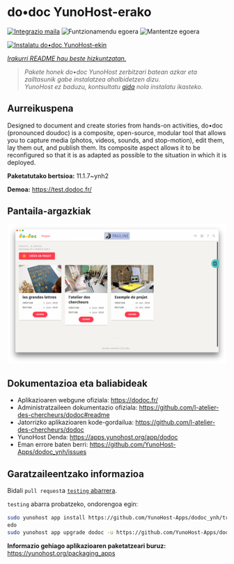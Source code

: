 <!--
Ohart ongi: README hau automatikoki sortu da <https://github.com/YunoHost/apps/tree/master/tools/readme_generator>ri esker
EZ editatu eskuz.
-->

# do•doc YunoHost-erako

[![Integrazio maila](https://apps.yunohost.org/badge/integration/dodoc)](https://ci-apps.yunohost.org/ci/apps/dodoc/)
![Funtzionamendu egoera](https://apps.yunohost.org/badge/state/dodoc)
![Mantentze egoera](https://apps.yunohost.org/badge/maintained/dodoc)

[![Instalatu do•doc YunoHost-ekin](https://install-app.yunohost.org/install-with-yunohost.svg)](https://install-app.yunohost.org/?app=dodoc)

*[Irakurri README hau beste hizkuntzatan.](./ALL_README.md)*

> *Pakete honek do•doc YunoHost zerbitzari batean azkar eta zailtasunik gabe instalatzea ahalbidetzen dizu.*  
> *YunoHost ez baduzu, kontsultatu [gida](https://yunohost.org/install) nola instalatu ikasteko.*

## Aurreikuspena

Designed to document and create stories from hands-on activities, do•doc (pronounced doudoc) is a composite, open-source, modular tool that allows you to capture media (photos, videos, sounds, and stop-motion), edit them, lay them out, and publish them. Its composite aspect allows it to be reconfigured so that it is as adapted as possible to the situation in which it is deployed.

**Paketatutako bertsioa:** 11.1.7~ynh2

**Demoa:** <https://test.dodoc.fr/>

## Pantaila-argazkiak

![do•doc(r)en pantaila-argazkia](./doc/screenshots/screenshot.png)

## Dokumentazioa eta baliabideak

- Aplikazioaren webgune ofiziala: <https://dodoc.fr/>
- Administratzaileen dokumentazio ofiziala: <https://github.com/l-atelier-des-chercheurs/dodoc#readme>
- Jatorrizko aplikazioaren kode-gordailua: <https://github.com/l-atelier-des-chercheurs/dodoc>
- YunoHost Denda: <https://apps.yunohost.org/app/dodoc>
- Eman errore baten berri: <https://github.com/YunoHost-Apps/dodoc_ynh/issues>

## Garatzaileentzako informazioa

Bidali `pull request`a [`testing` abarrera](https://github.com/YunoHost-Apps/dodoc_ynh/tree/testing).

`testing` abarra probatzeko, ondorengoa egin:

```bash
sudo yunohost app install https://github.com/YunoHost-Apps/dodoc_ynh/tree/testing --debug
edo
sudo yunohost app upgrade dodoc -u https://github.com/YunoHost-Apps/dodoc_ynh/tree/testing --debug
```

**Informazio gehiago aplikazioaren paketatzeari buruz:** <https://yunohost.org/packaging_apps>
